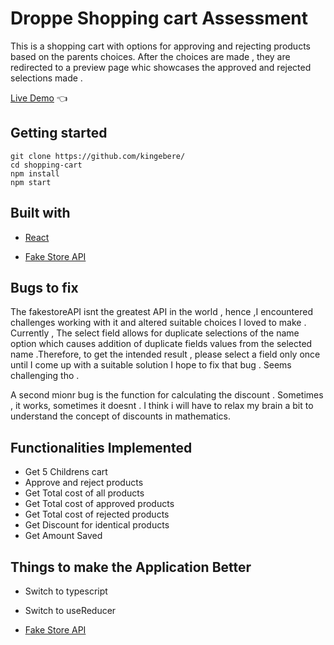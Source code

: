 # Droppe Shopping cart Assessment 

This is a shopping cart with options for approving and rejecting products based on the parents choices. After the choices are made , they are redirected to a preview page whic showcases the approved and rejected selections made .

[Live Demo](https://github.com/kingebere) :point_left:

## Getting started

```
git clone https://github.com/kingebere/
cd shopping-cart
npm install
npm start
```

## Built with

- [React](https://reactjs.org/)

- [Fake Store API](https://fakestoreapi.com/)


## Bugs to fix
The fakestoreAPI isnt the greatest API in the world , hence ,I encountered challenges working with it and altered suitable choices I loved to make . Currently , The select field allows for duplicate selections of the name option which causes addition of duplicate fields values from the selected name  .Therefore, to get the intended result , please select a field only once until I come up with a suitable solution I hope to fix that bug . Seems challenging tho . 

A second mionr bug is the function for calculating the discount . Sometimes , it works, sometimes it doesnt . I think i will have to relax my brain a bit to understand the concept of discounts in mathematics.

## Functionalities Implemented
- Get 5 Childrens cart
- Approve and reject products
- Get Total cost of all products
- Get Total cost of approved products
- Get Total cost of rejected products
- Get Discount for identical products
- Get Amount Saved

## Things to make the Application Better

- Switch to typescript
- Switch to useReducer



- [Fake Store API](https://fakestoreapi.com/)

